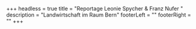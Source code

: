 +++
headless = true
title = "Reportage Leonie Spycher & Franz Nufer "
description = "Landwirtschaft im Raum Bern"
footerLeft = ""
footerRight = ""
+++

